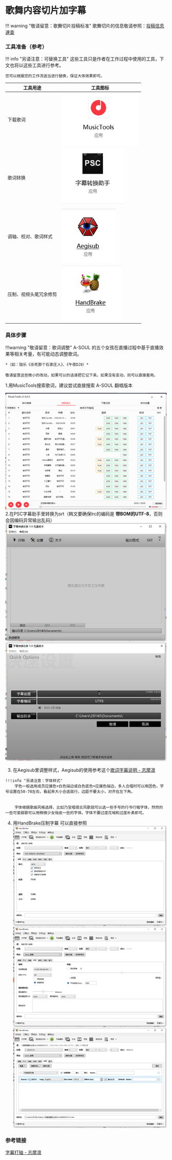 # 歌舞内容切片加字幕

!!! warning "敬请留意：歌舞切片投稿标准"
	歌舞切片的信息敬请参照：[投稿信息速查](/workguide/qrh/description/#_3)

### 工具准备（参考）

!!! info "另请注意：可替换工具"
    这些工具只是作者在工作过程中使用的工具，下文也将以这些工具进行参考。
    
    您可以根据您的工作流适当进行替换，保证大体效果即可。

| 工具用途               | 工具图标                                                     |
| ---------------------- | ------------------------------------------------------------ |
| 下载歌词               | ![Musictools](sing_and_song.assets/180619_e22bba4f_10365030.png "屏幕截图.png") |
| 歌词转换               | ![PSC字幕转换助手](sing_and_song.assets/180645_68903186_10365030.png "屏幕截图.png") |
| 调轴、校对、歌词样式   | ![Aegisub](sing_and_song.assets/180701_acec552d_10365030.png "屏幕截图.png") |
| 压制、视频头尾冗余修剪 | ![Handbrake](sing_and_song.assets/180714_a6c02ec5_10365030.png "屏幕截图.png") |



### 具体步骤
!!!warning "敬请留意：歌词调整"
    A-SOUL 的五个女孩在直播过程中基于直播效果等相关考量，有可能动态调整歌词。
    
    *（如：珈乐《杀死那个石家庄人》、《午夜DJ》）*
    
    敬请留意这些微小的改动，如果可以的话请把它记下来。如果没有变动，则可以直接套用。
1.用MusicTools搜索歌词，建议尝试直接搜索 A-SOUL 翻唱版本

![有何不可 - 珈乐](sing_and_song.assets/180847_ce63e900_10365030.png "屏幕截图.png")
2.在PSC字幕助手里转换为srt（韩文要确保lrc的编码是 **带BOM的UTF-8**，否则会因编码异常输出乱码）
![PSC](sing_and_song.assets/181034_c42d3022_10365030.png "屏幕截图.png")![PSC](sing_and_song.assets/181141_54b0e904_10365030.png "屏幕截图.png")

3.   在Aegisub里调整样式，Aegisub的使用参考这个[歌词字幕说明 - 志摩凛](https://gitee.com/djj45/asoul/blob/master/%E5%AD%97%E5%B9%95%E6%89%93%E8%BD%B4.md#%E6%AD%8C%E8%AF%8D%E5%AD%97%E5%B9%95)

	!!!info "另请注意：字体样式"
	    字色一般选用成员应援色+白色描边或白色底色+应援色描边，多人合唱时可以用团色，字号设置在50-70左右，看起来大小合适就行，边距不要太小，对齐在左下角。
         

	    字体根据歌曲风格选择，比如乃宝唱很古风歌就可以选一些手写的行书行楷字体，然然的一些可爱甜歌可以用稍微少女俏皮一些的字体。字体不要过度花哨和过度朴素即可。

4.   用HandBrake压制字幕
     可以直接参照
     ![视频](sing_and_song.assets/182710_5fd4ccfe_10365030.png "屏幕截图.png")
     ![音频](sing_and_song.assets/182729_f5bae583_10365030.png "屏幕截图.png")
     ![字幕](sing_and_song.assets/182829_ec203f10_10365030.png "屏幕截图.png")

### 参考链接

[字幕打轴 - 志摩凛](https://gitee.com/djj45/asoul/blob/master/%E5%AD%97%E5%B9%95%E6%89%93%E8%BD%B4.md#%E6%AD%8C%E8%AF%8D%E5%AD%97%E5%B9%95)